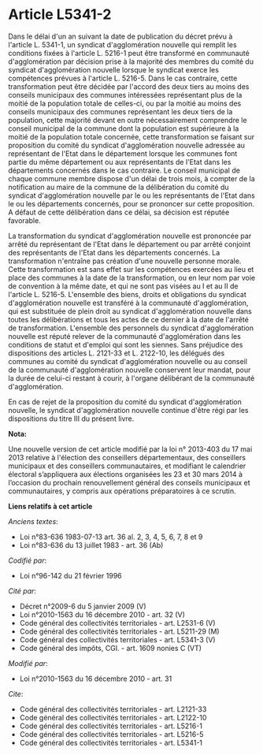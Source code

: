 # Article L5341-2

Dans le délai d'un an suivant la date de publication du décret prévu à l'article L. 5341-1, un syndicat d'agglomération
nouvelle qui remplit les conditions fixées à l'article L. 5216-1 peut être transformé en communauté d'agglomération par
décision prise à la majorité des membres du comité du syndicat d'agglomération nouvelle lorsque le syndicat exerce les
compétences prévues à l'article L. 5216-5. Dans le cas contraire, cette transformation peut être décidée par l'accord des
deux tiers au moins des conseils municipaux des communes intéressées représentant plus de la moitié de la population totale
de celles-ci, ou par la moitié au moins des conseils municipaux des communes représentant les deux tiers de la population,
cette majorité devant en outre nécessairement comprendre le conseil municipal de la commune dont la population est supérieure
à la moitié de la population totale concernée, cette transformation se faisant sur proposition du comité du syndicat
d'agglomération nouvelle adressée au représentant de l'Etat dans le département lorsque les communes font partie du même
département ou aux représentants de l'Etat dans les départements concernés dans le cas contraire. Le conseil municipal de
chaque commune membre dispose d'un délai de trois mois, à compter de la notification au maire de la commune de la
délibération du comité du syndicat d'agglomération nouvelle par le ou les représentants de l'Etat dans le ou les départements
concernés, pour se prononcer sur cette proposition. A défaut de cette délibération dans ce délai, sa décision est réputée
favorable. 

La transformation du syndicat d'agglomération nouvelle est prononcée par arrêté du représentant de l'Etat dans le département
ou par arrêté conjoint des représentants de l'Etat dans les départements concernés. La transformation n'entraîne pas création
d'une nouvelle personne morale. Cette transformation est sans effet sur les compétences exercées au lieu et place des
communes à la date de la transformation, ou en leur nom par voie de convention à la même date, et qui ne sont pas visées au I
et au II de l'article L. 5216-5. L'ensemble des biens, droits et obligations du syndicat d'agglomération nouvelle est
transféré à la communauté d'agglomération, qui est substituée de plein droit au syndicat d'agglomération nouvelle dans toutes
les délibérations et tous les actes de ce dernier à la date de l'arrêté de transformation. L'ensemble des personnels du
syndicat d'agglomération nouvelle est réputé relever de la communauté d'agglomération dans les conditions de statut et
d'emploi qui sont les siennes. Sans préjudice des dispositions des articles L. 2121-33 et L. 2122-10, les délégués des
communes au comité du syndicat d'agglomération nouvelle ou au conseil de la communauté d'agglomération nouvelle conservent
leur mandat, pour la durée de celui-ci restant à courir, à l'organe délibérant de la communauté d'agglomération. 

En cas de rejet de la proposition du comité du syndicat d'agglomération nouvelle, le syndicat d'agglomération nouvelle
continue d'être régi par les dispositions du titre III du présent livre.

**Nota:**

Une nouvelle version de cet article modifié par la loi n° 2013-403 du 17 mai 2013 relative à l'élection des conseillers
départementaux, des conseillers municipaux et des conseillers communautaires, et modifiant le calendrier électoral
s’appliquera aux élections organisées les 23 et 30 mars 2014 à l’occasion du prochain renouvellement général des conseils
municipaux et communautaires, y compris aux opérations préparatoires à ce scrutin.

**Liens relatifs à cet article**

_Anciens textes_:

  - Loi n°83-636 1983-07-13 art. 36 al. 2, 3, 4, 5, 6, 7, 8 et 9
  - Loi n°83-636 du 13 juillet 1983 - art. 36 (Ab)

_Codifié par_:

  - Loi n°96-142 du 21 février 1996

_Cité par_:

  - Décret n°2009-6 du 5 janvier 2009 (V)
  - Loi n°2010-1563 du 16 décembre 2010 - art. 32 (V)
  - Code général des collectivités territoriales - art. L2531-6 (V)
  - Code général des collectivités territoriales - art. L5211-29 (M)
  - Code général des collectivités territoriales - art. L5341-3 (V)
  - Code général des impôts, CGI. - art. 1609 nonies C (VT)

_Modifié par_:

  - Loi n°2010-1563 du 16 décembre 2010 - art. 31

_Cite_:

  - Code général des collectivités territoriales - art. L2121-33
  - Code général des collectivités territoriales - art. L2122-10
  - Code général des collectivités territoriales - art. L5216-1
  - Code général des collectivités territoriales - art. L5216-5
  - Code général des collectivités territoriales - art. L5341-1
